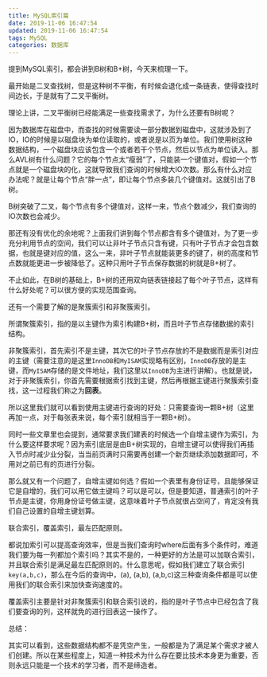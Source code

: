 ```yaml
---
title: MySQL索引篇
date: 2019-11-06 16:47:54
updated: 2019-11-06 16:47:54
tags: MySQL
categories: 数据库
---
```


提到MySQL索引，都会讲到B树和B+树，今天来梳理一下。



最开始是二叉查找树，但是这种树不平衡，有时候会退化成一条链表，使得查找时间边长，于是就有了二叉平衡树。

理论上讲，二叉平衡树已经能满足一些查找需求了，为什么还要有B树呢？

因为数据库在磁盘中，而查找的时候需要读一部分数据到磁盘中，这就涉及到了IO，IO的时候是以磁盘块为单位读取的，或者说是以页为单位。我们使用树这种数据结构，一个磁盘块应该包含一个或者若干个节点，然后以节点为单位读入。那么AVL树有什么问题？它的每个节点太“瘦弱”了，只能装一个键值对，假如一个节点就是一个磁盘块的化，这就导致我们查询的时候增大IO次数。那么有什么对应办法呢？就是让每个节点“胖一点”，即让每个节点多装几个键值对。这就引出了B树。



B树突破了二叉，每个节点有多个键值对，这样一来，节点个数减少，我们查询的IO次数也会减少。



那还有没有优化的余地呢？上面我们讲到每个节点都含有多个键值对，为了更一步充分利用节点的空间，我们可以让非叶子节点只含有键，只有叶子节点才会包含数据，也就是键对应的值，这么一来，非叶子节点就能装更多的键了，树的高度和节点数就能更进一步被降低了。这种只用叶子节点保存数据的树就是B+树了。



不止如此，在B树的基础上，B+树的还用双向链表链接起了每个叶子节点，这样有什么好处呢？可以很方便的实现范围查询。



还有一个需要了解的是聚簇索引和非聚簇索引。

所谓聚簇索引，指的是以主键作为索引构建B+树，而且叶子节点存储数据的索引结构。



非聚簇索引，首先索引不是主键，其次它的叶子节点存放的不是数据而是索引对应的主键（需要注意的是这里`InnoDB`和`MyISAM`实现略有区别，`InnoDB`存放的是主键，而`MyISAM`存储的是文件地址，我们这里以`InnoDB`为主进行讲解）。也就是说，对于非聚簇索引，你首先需要根据索引找到主键，然后再根据主键进行聚簇索引查找，这一过程我们称之为**回表**。



所以这里我们就可以看到使用主键进行查询的好处：只需要查询一颗B+树（这里再加一点，对于每张表来说，每个索引就相当于一颗B+树）。



同时一些文章里也会提到，通常要求我们建表的时候选一个自增主键作为索引，为什么要这样要求呢？因为索引底层是由B+树实现的，自增主键可以使得我们再插入节点时减少业分裂，当当前页满时只需要再创建一个新页继续添加数据即可，不用对之前已有的页进行分裂。

那么就又有一个问题了，自增主键如何选？假如一个表里有身份证号，且能够保证它是自增的，我们可以用它做主键吗？可以是可以，但是要知道，普通索引的叶子节点是主键，你用身份证号做主键，这意味着叶子节点就很占空间了，肯定没有我们自己设置的自增主键划算。



联合索引，覆盖索引，最左匹配原则。

都说加索引可以提高查询效率，但是当我们查询时where后面有多个条件时，难道我们要为每一列都加个索引吗？其实不是的，一种更好的方法是可以加联合索引，并且联合索引是满足最左匹配原则的。什么意思呢，假如我们建立了联合索引`key(a,b,c)`，那么在今后的查询中，(a), (a,b), (a,b,c)这三种查询条件都是可以使用我们的联合索引来加快查询速度的。



覆盖索引主要是针对非聚簇索引和联合索引说的，指的是叶子节点中已经包含了我们要查询的列，这样就免的进行回表这一操作了。



总结：

其实可以看到，这些数据结构都不是凭空产生，一般都是为了满足某个需求才被人们创建。所以在某些程度上，知道一种技术为什么存在要比技术本身更为重要，否则永远只能是一个技术的学习者，而不是缔造者。